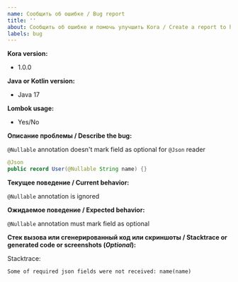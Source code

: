 ```yaml
---
name: Сообщить об ошибке / Bug report
title: ''
about: Сообщить об ошибке и помочь улучшить Kora / Create a report to help us improve Kora
labels: bug
---
```


**Kora version:**
- 1.0.0

**Java or Kotlin version:**
- Java 17

**Lombok usage:**
- Yes/No

**Описание проблемы / Describe the bug:**

`@Nullable` annotation doesn't mark field as optional for `@Json` reader

```java
@Json
public record User(@Nullable String name) {}
```

**Текущее поведение / Current behavior:**

`@Nullable` annotation is ignored

**Ожидаемое поведение / Expected behavior:**

`@Nullable` annotation must mark field as optional

**Стек вызова или сгенерированный код или скриншоты / Stacktrace or generated code or screenshots (*Optional*):**

Stacktrace:
```text
Some of required json fields were not received: name(name)
```
